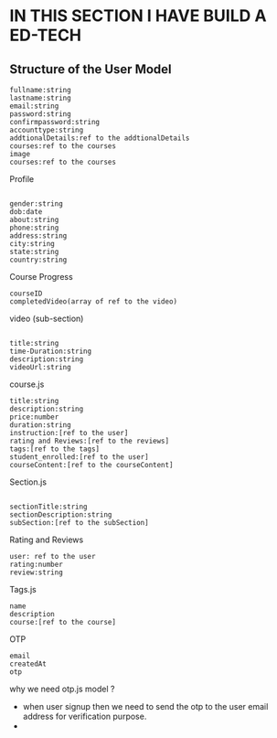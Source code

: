 # IN THIS SECTION I HAVE BUILD A ED-TECH 


## Structure of the User Model


```text
fullname:string
lastname:string
email:string
password:string
confirmpassword:string
accounttype:string
addtionalDetails:ref to the addtionalDetails
courses:ref to the courses
image
courses:ref to the courses

```


Profile

```

gender:string
dob:date
about:string
phone:string
address:string
city:string
state:string
country:string

```



Course Progress

```
courseID
completedVideo(array of ref to the video)

```

video (sub-section)

```

title:string
time-Duration:string
description:string
videoUrl:string

```


course.js
```
title:string
description:string
price:number
duration:string
instruction:[ref to the user]
rating and Reviews:[ref to the reviews]
tags:[ref to the tags]
student_enrolled:[ref to the user]
courseContent:[ref to the courseContent]
```

Section.js

```

sectionTitle:string
sectionDescription:string
subSection:[ref to the subSection]

```

Rating and Reviews

```
user: ref to the user
rating:number
review:string

```


Tags.js
```
name
description
course:[ref to the course]

```


OTP
```
email
createdAt
otp

```

why we need otp.js model ?

- when user signup then we need to send the otp to the user email address for verification purpose.
- 

